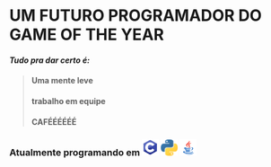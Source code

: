 # UM FUTURO PROGRAMADOR DO GAME OF THE YEAR 
####  *Tudo pra dar certo é:* 
> #### Uma mente leve
> #### trabalho em equipe
> #### CAFÉÉÉÉÉÉ
### Atualmente programando em  <img src="https://github.com/leonardoazevedoma/leonardoazevedoma/blob/master/68747470733a2f2f696d672e69636f6e73382e636f6d2f636f6c6f722f34382f3030303030302f632d70726f6772616d6d696e672e706e67.png" width="30"> <img src="https://github.com/leonardoazevedoma/leonardoazevedoma/blob/master/68747470733a2f2f63646e2e66726565626965737570706c792e636f6d2f6c6f676f732f6c617267652f32782f707974686f6e2d352d6c6f676f2d706e672d7472616e73706172656e742e706e67.png" width="30"> <img src="https://github.com/leonardoazevedoma/leonardoazevedoma/blob/master/68747470733a2f2f696d672e69636f6e73382e636f6d2f636f6c6f722f34382f3030303030302f6a6176612d636f666665652d6375702d6c6f676f2e706e67.png" width="30">
